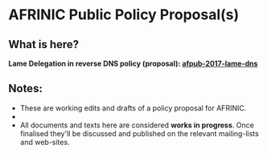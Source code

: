 # AFRINIC Public Policy Proposal(s)

## What is here?

**Lame Delegation in reverse DNS policy (proposal): [afpub-2017-lame-dns](afpub-2017-lame-dns-draft-00.md)**

## Notes:

* These are working edits and drafts of a policy proposal for AFRINIC. 
* 
* All documents and texts here are considered **works in progress**. Once finalised they'll be discussed and published on the relevant mailing-lists and web-sites.
